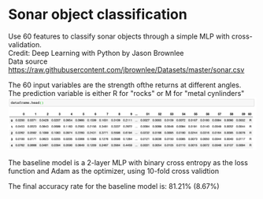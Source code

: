 # Sonar object classification

Use 60 features to classify sonar objects through a simple MLP with cross-validation.  
Credit: Deep Learning with Python by Jason Brownlee  
Data source https://raw.githubusercontent.com/jbrownlee/Datasets/master/sonar.csv

The 60 input variables are the strength ofthe returns at different angles.   
The prediction variable is either R for "rocks" or M for "metal cynlinders"  
![dataframe](https://github.com/sindhri/sonar_object_classification/blob/master/doc/img1.png)

The baseline model is a 2-layer MLP with binary cross entropy as the loss function and Adam as the optimizer, using 10-fold cross validtion

The final accuracy rate for the baseline model is: 81.21% (8.67%)
